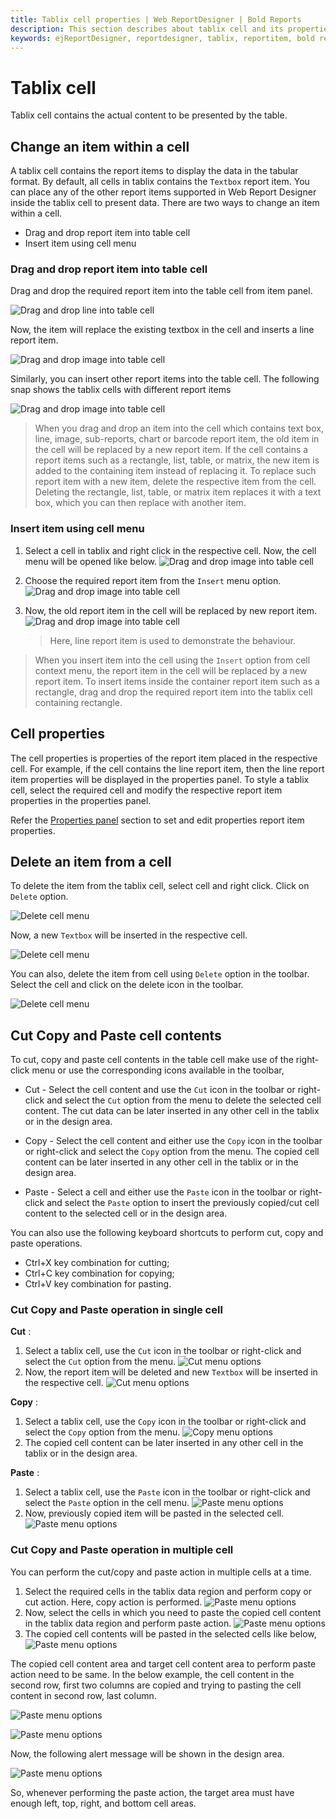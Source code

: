 ```yaml
---
title: Tablix cell properties | Web ReportDesigner | Bold Reports
description: This section describes about tablix cell and its properties to design a report using tablix in Bold Report Designer
keywords: ejReportDesigner, reportdesigner, tablix, reportitem, bold reports, documentation, help, ej, user guide, demo, samples, bold reports, bold reporting
---
```


# Tablix cell

Tablix cell contains the actual content to be presented by the table.

## Change an item within a cell

A tablix cell contains the report items to display the data in the tabular format. By default, all cells in tablix contains the `Textbox` report item. You can place any of the other report items supported in Web Report Designer inside the tablix cell to present data. There are two ways to change an item within a cell.

* Drag and drop report item into table cell
* Insert item using cell menu

### Drag and drop report item into table cell

Drag and drop the required report item into the table cell from item panel.

![Drag and drop line into table cell](/static/assets/on-premise/images/report-designer/report-items/tablix/drag-and-drop-image-into-table-cell.png '#width=355px')

Now, the item will replace the existing textbox in the cell and inserts a line report item.

![Drag and drop image into table cell](/static/assets/on-premise/images/report-designer/report-items/tablix/drag-and-drop-image-into-table-cell-output.png '#width=315px')

Similarly, you can insert other report items into the table cell. The following snap shows the tablix cells with different report items

![Drag and drop image into table cell](/static/assets/on-premise/images/report-designer/report-items/tablix/tablix-cell-with-different-reprt-items.png '#width=385px')

> When you drag and drop an item into the cell which contains text box, line, image, sub-reports, chart or barcode report item, the old item in the cell will be replaced by a new report item. If the cell contains a report items such as a rectangle, list, table, or matrix, the new item is added to the containing item instead of replacing it. To replace such report item with a new item, delete the respective item from the cell. Deleting the rectangle, list, table, or matrix item replaces it with a text box, which you can then replace with another item.

### Insert item using cell menu

1. Select a cell in tablix and right click in the respective cell. Now, the cell menu will be opened like below.
   ![Drag and drop image into table cell](/static/assets/on-premise/images/report-designer/report-items/tablix/open-cell-menu.png '#width=355px')
2. Choose the required report item from the `Insert` menu option.
   ![Drag and drop image into table cell](/static/assets/on-premise/images/report-designer/report-items/tablix/insert-report-item-menu-items.png '#width=355px')
3. Now, the old report item in the cell will be replaced by new report item.
   ![Drag and drop image into table cell](/static/assets/on-premise/images/report-designer/report-items/tablix/drag-and-drop-image-into-table-cell-output.png '#width=315px')

    > Here, line report item is used to demonstrate the behaviour.

> When you insert item into the cell using the `Insert` option from cell context menu, the report item in the cell will be replaced by a new report item. To insert items inside the container report item such as a rectangle, drag and drop the required report item into the tablix cell containing rectangle.

## Cell properties

The cell properties is properties of the report item placed in the respective cell. For example, if the cell contains the line report item, then the line report item properties will be displayed in the properties panel. To style a tablix cell, select the required cell and modify the respective report item properties in the properties panel.

Refer the [Properties panel](./../../../compose-report/properties-panel/) section to set and edit properties report item properties.

## Delete an item from a cell

To delete the item from the tablix cell, select cell and right click. Click on `Delete` option.

![Delete cell menu](/static/assets/on-premise/images/report-designer/report-items/tablix/delete-cell-menu.png '#width=315px')

Now, a new `Textbox` will be inserted in the respective cell.

![Delete cell menu](/static/assets/on-premise/images/report-designer/report-items/tablix/delete-cell-menu-output.png '#width=315px')

You can also, delete the item from cell using `Delete` option in the toolbar. Select the cell and click on the delete icon in the toolbar.

![Delete cell menu](/static/assets/on-premise/images/report-designer/report-items/tablix/delete-item-from-cell-using-delete-option.png '#width=325px')

## Cut Copy and Paste cell contents

To cut, copy and paste cell contents in the table cell make use of the right-click menu or use the corresponding icons available in the toolbar,

* Cut - Select the cell content and use the `Cut` icon in the toolbar or right-click and select the `Cut` option from the menu to delete the selected cell content. The cut data can be later inserted in any other cell in the tablix or in the design area.

* Copy - Select the cell content and either use the `Copy` icon in the toolbar or right-click and select the `Copy` option from the menu. The copied cell content can be later inserted in any other cell in the tablix or in the design area.

* Paste - Select a cell and either use the `Paste` icon in the toolbar or right-click and select the `Paste` option to insert the previously copied/cut cell content to the selected cell or in the design area.

You can also use the following keyboard shortcuts to perform cut, copy and paste operations.

* Ctrl+X key combination for cutting;
* Ctrl+C key combination for copying;
* Ctrl+V key combination for pasting.

### Cut Copy and Paste operation in single cell

**Cut** :
1. Select a tablix cell, use the `Cut` icon in the toolbar or right-click and select the `Cut` option from the menu.
   ![Cut menu options](/static/assets/on-premise/images/report-designer/report-items/tablix/cut-option-in-menu-and-toolbar.png '#width=325px')
2. Now, the report item will be deleted and new `Textbox` will be inserted in the respective cell.
   ![Cut menu options](/static/assets/on-premise/images/report-designer/report-items/tablix/cut-action-output.png '#width=285px')

**Copy** :

1. Select a tablix cell, use the `Copy` icon in the toolbar or right-click and select the `Copy` option from the menu.
   ![Copy menu options](/static/assets/on-premise/images/report-designer/report-items/tablix/copy-option-in-menu-and-toolbar.png '#width=325px')
2. The copied cell content can be later inserted in any other cell in the tablix or in the design area.

**Paste** :

1. Select a tablix cell, use the `Paste` icon in the toolbar or right-click and select the `Paste` option in the cell menu.
   ![Paste menu options](/static/assets/on-premise/images/report-designer/report-items/tablix/paste-option-in-menu-and-toolbar.png '#width=325px')
2. Now, previously copied item will be pasted in the selected cell.
   ![Paste menu options](/static/assets/on-premise/images/report-designer/report-items/tablix/paste-single-cell.png '#width=285px')

### Cut Copy and Paste operation in multiple cell

You can perform the cut/copy and paste action in multiple cells at a time.

1. Select the required cells in the tablix data region and perform copy or cut action. Here, copy action is performed.
   ![Paste menu options](/static/assets/on-premise/images/report-designer/report-items/tablix/multiple-cell-selection-for-copy-action.png '#width=325px')
2. Now, select the cells in which you need to paste the copied cell content in the tablix data region and perform paste action.
   ![Paste menu options](/static/assets/on-premise/images/report-designer/report-items/tablix/perform-paste-action.png '#width=325px')
3. The copied cell contents will be pasted in the selected cells like below,
   ![Paste menu options](/static/assets/on-premise/images/report-designer/report-items/tablix/paste-multiple-cell-output.png '#width=285px')

The copied cell content area and target cell content area to perform paste action need to be same. In the below example, the cell content in the second row, first two columns are copied and trying to pasting the cell content in second row, last column.

![Paste menu options](/static/assets/on-premise/images/report-designer/report-items/tablix/copy-multiple-cell-content.png '#width=355px')

![Paste menu options](/static/assets/on-premise/images/report-designer/report-items/tablix/paste-content-in-multiple-cell.png '#width=355px')

Now, the following alert message will be shown in the design area.

![Paste menu options](/static/assets/on-premise/images/report-designer/report-items/tablix/paste-alert.png '#width=325px')

So, whenever performing the paste action, the target area must have enough left, top, right, and bottom cell areas.